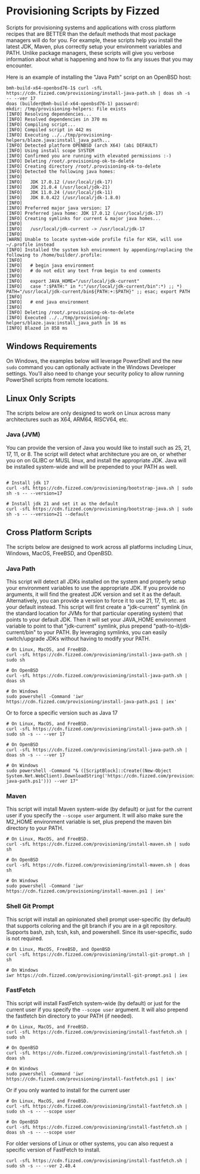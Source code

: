 # Provisioning Scripts by Fizzed

Scripts for provisioning systems and applications with cross platform recipes that are BETTER than the default methods
that most package managers will do for you.  For example, these scripts help you install the latest JDK, Maven, plus
correctly setup your environment variables and PATH. Unlike package managers, these scripts will give you verbose
information about what is happening and how to fix any issues that you may encounter.

Here is an example of installing the "Java Path" script on an OpenBSD host:

```shell
bmh-build-x64-openbsd76-1$ curl -sfL https://cdn.fizzed.com/provisioning/install-java-path.sh | doas sh -s -- --ver 17
doas (builder@bmh-build-x64-openbsd76-1) password: 
mkdir: /tmp/provisioning-helpers: File exists
[INFO] Resolving dependencies...
[INFO] Resolved dependencies in 370 ms
[INFO] Compiling script...
[INFO] Compiled script in 442 ms
[INFO] Executing ../../tmp/provisioning-helpers/blaze.java:install_java_path...
[INFO] Detected platform OPENBSD (arch X64) (abi DEFAULT)
[INFO] Using install scope SYSTEM
[INFO] Confirmed you are running with elevated permissions :-)
[INFO] Deleting /root/.provisioning-ok-to-delete
[INFO] Creating directory /root/.provisioning-ok-to-delete
[INFO] Detected the following java homes:
[INFO] 
[INFO]   JDK 17.0.12 (/usr/local/jdk-17)
[INFO]   JDK 21.0.4 (/usr/local/jdk-21)
[INFO]   JDK 11.0.24 (/usr/local/jdk-11)
[INFO]   JDK 8.0.422 (/usr/local/jdk-1.8.0)
[INFO] 
[INFO] Preferred major java version: 17
[INFO] Preferred java home: JDK 17.0.12 (/usr/local/jdk-17)
[INFO] Creating symlinks for current & major java homes...
[INFO] 
[INFO]   /usr/local/jdk-current -> /usr/local/jdk-17
[INFO] 
[WARN] Unable to locate system-wide profile file for KSH, will use ~/.profile instead
[INFO] Installed the system ksh environment by appending/replacing the following to /home/builder/.profile:
[INFO] 
[INFO]   # begin java environment
[INFO]   # do not edit any text from begin to end comments
[INFO]   
[INFO]   export JAVA_HOME="/usr/local/jdk-current"
[INFO]   case ":$PATH:" in *:"/usr/local/jdk-current/bin":*) ;; *) PATH="/usr/local/jdk-current/bin${PATH:+:$PATH}" ;; esac; export PATH
[INFO]   
[INFO]   # end java environment
[INFO] 
[INFO] Deleting /root/.provisioning-ok-to-delete
[INFO] Executed ../../tmp/provisioning-helpers/blaze.java:install_java_path in 16 ms
[INFO] Blazed in 858 ms
```

## Windows Requirements

On Windows, the examples below will leverage PowerShell and the new `sudo` command you can optionally activate in
the Windows Developer settings. You'll also need to change your security policy to allow running PowerShell scripts
from remote locations.



## Linux Only Scripts

The scripts below are only designed to work on Linux across many architectures such as X64, ARM64, RISCV64, etc.

### Java (JVM)

You can provide the version of Java you would like to install such as 25, 21, 17, 11, or 8. The script will detect
what architecture you are on, or whether you on on GLIBC or MUSL linux, and install the appropriate JDK. Java will
be installed system-wide and will be prepended to your PATH as well.

```shell

# Install jdk 17
curl -sfL https://cdn.fizzed.com/provisioning/bootstrap-java.sh | sudo sh -s -- --version=17

# Install jdk 21 and set it as the default
curl -sfL https://cdn.fizzed.com/provisioning/bootstrap-java.sh | sudo sh -s -- --version=21 --default
```



## Cross Platform Scripts

The scripts below are designed to work across all platforms including Linux, Windows, MacOS, FreeBSD, and OpenBSD.



### Java Path

This script will detect all JDKs installed on the system and properly setup your environment variables to use the
appropriate JDK. If you provide no arguments, it will find the greatest JDK version and set it as the default. 
Alternatively, you can provide a version to force it to use 21, 17, 11, etc. as your default instead. This script will
first create a "jdk-current" symlink (in the standard location for JVMs for that particular operating system) that points
to your default JDK. Then it will set your JAVA_HOME environment variable to point to that "jdk-current" symlink, plus
prepend "path-to-it/jdk-current/bin" to your PATH. By leveraging symlinks, you can easily switch/upgrade JDKs without
having to modify your PATH.

```shell
# On Linux, MacOS, and FreeBSD.
curl -sfL https://cdn.fizzed.com/provisioning/install-java-path.sh | sudo sh

# On OpenBSD
curl -sfL https://cdn.fizzed.com/provisioning/install-java-path.sh | doas sh

# On Windows
sudo powershell -Command 'iwr https://cdn.fizzed.com/provisioning/install-java-path.ps1 | iex'
```

Or to force a specific version such as Java 17

```shell
# On Linux, MacOS, and FreeBSD.
curl -sfL https://cdn.fizzed.com/provisioning/install-java-path.sh | sudo sh -s -- --ver 17

# On OpenBSD
curl -sfL https://cdn.fizzed.com/provisioning/install-java-path.sh | doas sh -s -- --ver 17

# On Windows
sudo powershell -Command "& ([ScriptBlock]::Create((New-Object System.Net.WebClient).DownloadString('https://cdn.fizzed.com/provisioning/install-java-path.ps1'))) --ver 17"
```



### Maven

This script will install Maven system-wide (by default) or just for the current user if you specify the `--scope user`
argument. It will also make sure the M2_HOME environment variable is set, plus prepend the maven bin directory to
your PATH.

```shell
# On Linux, MacOS, and FreeBSD.
curl -sfL https://cdn.fizzed.com/provisioning/install-maven.sh | sudo sh

# On OpenBSD
curl -sfL https://cdn.fizzed.com/provisioning/install-maven.sh | doas sh

# On Windows
sudo powershell -Command 'iwr https://cdn.fizzed.com/provisioning/install-maven.ps1 | iex'
```



### Shell Git Prompt

This script will install an opinionated shell prompt user-specific (by default) that supports coloring and the git branch
if you are in a git repository. Supports bash, zsh, tcsh, ksh, and powershell. Since its user-specific, sudo is not
required.

```shell
# On Linux, MacOS, FreeBSD, and OpenBSD
curl -sfL https://cdn.fizzed.com/provisioning/install-git-prompt.sh | sh

# On Windows
iwr https://cdn.fizzed.com/provisioning/install-git-prompt.ps1 | iex
```



### FastFetch

This script will install FastFetch system-wide (by default) or just for the current user if you specify the `--scope user`
argument. It will also prepend the fastfetch bin directory to your PATH (if needed).

```shell
# On Linux, MacOS, and FreeBSD.
curl -sfL https://cdn.fizzed.com/provisioning/install-fastfetch.sh | sudo sh

# On OpenBSD
curl -sfL https://cdn.fizzed.com/provisioning/install-fastfetch.sh | doas sh

# On Windows
sudo powershell -Command 'iwr https://cdn.fizzed.com/provisioning/install-fastfetch.ps1 | iex'
```

Or if you only wanted to install for the current user

```shell
# On Linux, MacOS, and FreeBSD.
curl -sfL https://cdn.fizzed.com/provisioning/install-fastfetch.sh | sudo sh -s -- --scope user

# On OpenBSD
curl -sfL https://cdn.fizzed.com/provisioning/install-fastfetch.sh | doas sh -s -- --scope user
```

For older versions of Linux or other systems, you can also request a specific version of FastFetch to install.

```shell
curl -sfL https://cdn.fizzed.com/provisioning/install-fastfetch.sh | sudo sh -s -- --ver 2.40.4
```
